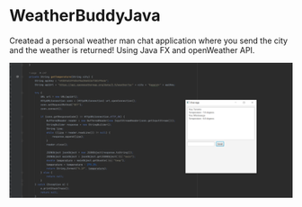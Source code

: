 # WeatherBuddyJava
Createad a personal weather man chat application where you send the city and the weather is returned! Using Java FX and openWeather API.


![demo of chat app!](demo.png)
